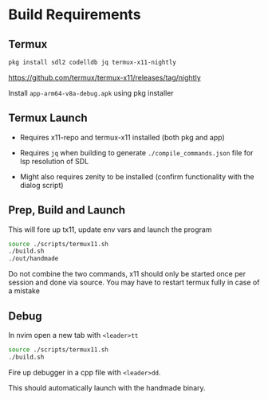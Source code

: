 # Build Requirements

## Termux

```bash
pkg install sdl2 codelldb jq termux-x11-nightly
```

https://github.com/termux/termux-x11/releases/tag/nightly

Install `app-arm64-v8a-debug.apk` using pkg installer

## Termux Launch

- Requires x11-repo and termux-x11 installed (both pkg and app)
- Requires `jq` when building to generate `./compile_commands.json` file for lsp resolution of SDL

- Might also requires zenity to be installed (confirm functionality with the dialog script)

## Prep, Build and Launch

This will fore up tx11, update env vars and launch the program

```bash
source ./scripts/termux11.sh
./build.sh
./out/handmade
```

Do not combine the two commands, x11 should only be started once per session and done via source.  You may have to restart termux fully in case of a mistake

## Debug

In nvim open a new tab with `<leader>tt`

```bash
source ./scripts/termux11.sh
./build.sh
```

Fire up debugger in a cpp file with `<leader>dd`.

This should automatically launch with the handmade binary.
